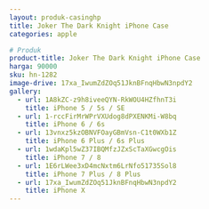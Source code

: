 ```yaml
---
layout: produk-casinghp
title: Joker The Dark Knight iPhone Case
categories: apple

# Produk
product-title: Joker The Dark Knight iPhone Case
harga: 90000
sku: hn-1282
image-drive: 17xa_IwumZdZOq51JknBFnqHbwN3npdY2
gallery:
  - url: 1A8kZC-z9h8iveeQYN-RkWOU4HZfhnT3i
    title: iPhone 5 / 5s / SE
  - url: 1-rccFirMrWPrVXUdog8dPXENKMi-W8bq
    title: iPhone 6 / 6s
  - url: 13vnxz5kzOBNVFOayGBmVsn-C1t0WXb1Z
    title: iPhone 6 Plus / 6s Plus
  - url: 1wdaKpl5wZ37IBQMfzJZxScTaXGwcgOis
    title: iPhone 7 / 8
  - url: 1E6rLWee3xD4mcNxtm6LrNfo51735Sol8
    title: iPhone 7 Plus / 8 Plus
  - url: 17xa_IwumZdZOq51JknBFnqHbwN3npdY2
    title: iPhone X
---
```

